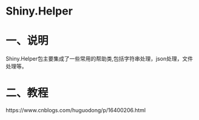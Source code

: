 # Shiny.Helper

<h1>一、说明</h1>
<p>Shiny.Helper包主要集成了一些常用的帮助类,包括字符串处理，json处理，文件处理等。</p>
<h1>二、教程</h1>
https://www.cnblogs.com/huguodong/p/16400206.html
